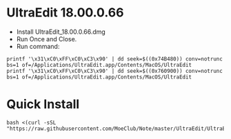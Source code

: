 # UltraEdit 18.00.0.66
- Install UltraEdit_18.00.0.66.dmg
- Run Once and Close.
- Run command:
```
printf '\x31\xC0\xFF\xC0\xC3\x90' | dd seek=$((0x74B480)) conv=notrunc bs=1 of=/Applications/UltraEdit.app/Contents/MacOS/UltraEdit
printf '\x31\xC0\xFF\xC0\xC3\x90' | dd seek=$((0x760900)) conv=notrunc bs=1 of=/Applications/UltraEdit.app/Contents/MacOS/UltraEdit
```

# Quick Install
```
bash <(curl -sSL "https://raw.githubusercontent.com/MoeClub/Note/master/UltraEdit/UltraEdit.sh")
```
